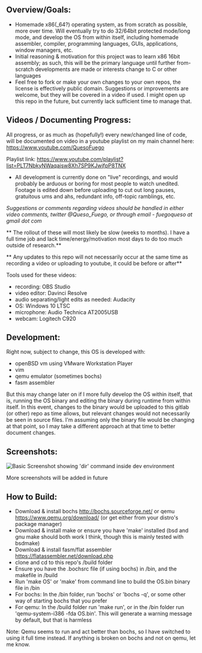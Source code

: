 Overview/Goals:
---------------
- Homemade x86(_64?) operating system, as from scratch as possible, more over time. Will eventually try to do 32/64bit protected mode/long mode, 
and develop the OS from within itself, including homemade assembler, compiler, programming languages, GUIs, applications, window managers, etc.
- Initial reasoning & motivation for this project was to learn x86 16bit assembly; as such, this will be the primary language until further from-scratch
developments are made or interests change to C or other languages
- Feel free to fork or make your own changes to your own repos, the license is effectively public domain. Suggestions or improvements are welcome, but they will be covered in a video if used. I might open up this repo in the future, but currently lack sufficient time to manage that. 

Videos / Documenting Progress:
------------------------------
All progress, or as much as (hopefully!) every new/changed line of code, will be documented on video in a youtube playlist on my main channel here:
https://www.youtube.com/QuesoFuego

Playlist link:
https://www.youtube.com/playlist?list=PLT7NbkyNWaqajsw8Xh7SP9KJwjfpP8TNX

- All development is currently done on "live" recordings, and would probably be arduous or boring for most people to watch unedited. Footage is edited down before uploading to cut out long pauses, gratuitous ums and ahs, redundant info, off-topic ramblings, etc.

*Suggestions or comments regarding videos should be handled in either video comments, twitter @Queso_Fuego, or through email - fuegoqueso at gmail dot com*

** The rollout of these will most likely be slow (weeks to months). I have a full time job and lack time/energy/motivation most days to do too much 
    outside of research.**
   
** Any updates to this repo will not necessarily occur at the same time as recording a video or uploading to youtube, it could be before or after**

Tools used for these videos:
- recording: OBS Studio
- video editor: Davinci Resolve
- audio separating/light edits as needed: Audacity
- OS: Windows 10 LTSC
- microphone: Audio Technica AT2005USB
- webcam: Logitech C920

Development:
------------
Right now, subject to change, this OS is developed with: 
- openBSD vm using VMware Workstation Player
- vim
- qemu emulator (sometimes bochs)
- fasm assembler

But this may change later on if I more fully develop the OS within itself, that is, running the OS binary and editing the binary during runtime from within itself.
In this event, changes to the binary would be uploaded to this gitlab (or other) repo as time allows, but relevant changes would not necessarily be seen in source 
files. I'm assuming only the binary file would be changing at that point, so I may take a different approach at that time to better document changes.

Screenshots:
------------
![Basic Screenshot showing 'dir' command inside dev environment](https://gitlab.com/queso_fuego/quesos/-/blob/master/OS_Dev_1_2020_03_08.PNG "Basic Screenshot showing 'dir' command inside dev environment")

More screenshots will be added in future

How to Build:
-------------
- Download & install bochs http://bochs.sourceforge.net/ or qemu https://www.qemu.org/download/ (or get either from your distro's package manager)
- Download & install make or ensure you have 'make' installed (bsd and gnu make should both work I think, though this is mainly tested with bsdmake)
- Download & install fasm/flat assembler https://flatassembler.net/download.php
- clone and cd to this repo's /build folder
- Ensure you have the .bochsrc file (if using bochs) in /bin, and the makefile in /build
- Run 'make OS' or 'make' from command line to build the OS.bin binary file in /bin
- For bochs: In the /bin folder, run 'bochs' or 'bochs -q', or some other way of starting bochs that you prefer
- For qemu: In the /build folder run 'make run', or in the /bin folder run 'qemu-system-i386 -fda OS.bin'. This will generate a warning message by default, but that is harmless
 
Note: Qemu seems to run and act better than bochs, so I have switched to using it full time instead. If anything is broken on bochs and not
  on qemu, let me know. 

